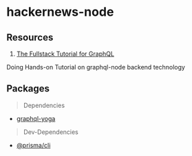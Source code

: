# hackernews-node

## Resources

1. [The Fullstack Tutorial for GraphQL](https://www.howtographql.com/)

Doing Hands-on Tutorial on graphql-node backend technology

## Packages

> Dependencies

- [graphql-yoga](https://www.npmjs.com/package/graphql-yoga)

> Dev-Dependencies

- [@prisma/cli](https://www.npmjs.com/package/@prisma/cli)
